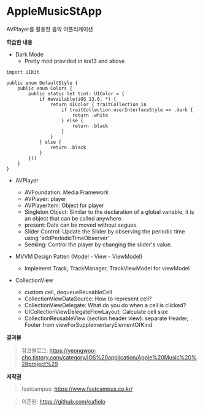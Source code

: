 # AppleMusicStApp
AVPlayer를 활용한 음악 어플리케이션


**학습한 내용**

+ Dark Mode
  - Pretty mod provided in ios13 and above

~~~
import UIKit

public enum DefaultStyle {
    public enum Colors {
        public static let tint: UIColor = {
            if #available(iOS 13.0, *) {
                return UIColor { traitCollection in
                    if traitCollection.userInterfaceStyle == .dark {
                        return .white
                    } else {
                        return .black
                    }
                }
            } else {
                return .black
            }
        }()
    }
}
~~~

+ AVPlayer
  - AVFoundation: Media Framework
  - AVPlayer: player
  - AVPlayerItem: Object for player
  - Singleton Object: Similar to the declaration of a global variable, it is an object that can be called anywhere.
  - present: Data can be moved without segues.
  - Slider Control: Update the Slider by observing the periodic time using 'addPeriodicTimeObserver'
  - Seeking: Control the player by changing the slider's value.

+ MVVM Design Patten (Model - View - ViewModel)
  - Implement Track, TrackManager, TrackViewModel for viewModel

+ CollectionView
  - custom cell, dequeueReusableCell
  - CollectionViewDataSource: How to represent cell?
  - CollectionViewDelegate: What do you do when a cell is clicked?
  - UICollectionViewDelegateFlowLayout: Calculate cell size
  - CollectionReusableView (section header view): separate Header, Footer from viewForSupplementaryElementOfKind


**결과물**

> 감코블로그: https://yeongwoo-cho.tistory.com/category/IOS%20application/Apple%20Music%20%28project%29


**저작권**
> fastcampus: https://www.fastcampus.co.kr/

> 이준원: https://github.com/cafielo

